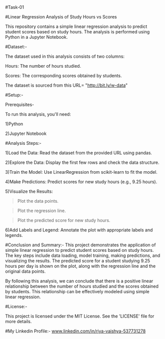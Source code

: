 #Task-01

#Linear Regression Analysis of Study Hours vs Scores

This repository contains a simple linear regression analysis to predict student scores based on study hours. The analysis is performed using Python in a Jupyter Notebook.

#Dataset:-

The dataset used in this analysis consists of two columns:

Hours: The number of hours studied.

Scores: The corresponding scores obtained by students.

The dataset is sourced from this URL= "http://bit.ly/w-data"

#Setup:-

Prerequisites-

To run this analysis, you'll need:

1)Python 

2)Jupyter Notebook 

#Analysis Steps:-

1)Load the Data: Read the dataset from the provided URL using pandas.

2)Explore the Data: Display the first few rows and check the data structure.

3)Train the Model: Use LinearRegression from scikit-learn to fit the model.

4)Make Predictions: Predict scores for new study hours (e.g., 9.25 hours).

5)Visualize the Results:

>Plot the data points.

>Plot the regression line.

>Plot the predicted score for new study hours.

6)Add Labels and Legend: Annotate the plot with appropriate labels and legends.

#Conclusion and Summary:-
This project demonstrates the application of simple linear regression to predict student scores based on study hours. The key steps include data loading, model training, making predictions, and visualizing the results. The predicted score for a student studying 9.25 hours per day is shown on the plot, along with the regression line and the original data points.

By following this analysis, we can conclude that there is a positive linear relationship between the number of hours studied and the scores obtained by students. This relationship can be effectively modeled using simple linear regression.

#License:-

This project is licensed under the MIT License. See the 'LICENSE' file for more details.

#My Linkedin Profile:- www.linkedin.com/in/riya-vaishya-537731278
